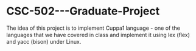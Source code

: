 # CSC-502---Graduate-Project
The idea of this project is to implement Cuppa1 language  -  one of the languages that we have covered in class and implement it using lex (ﬂex) and yacc (bison) under Linux. 
